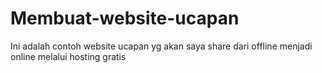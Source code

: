 # Membuat-website-ucapan
Ini adalah contoh website ucapan yg akan saya share dari offline menjadi online melalui hosting gratis
